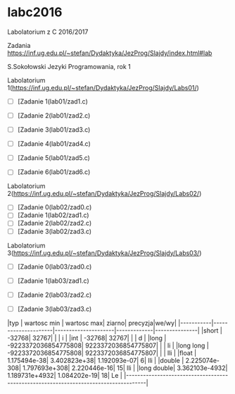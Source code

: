 # labc2016
Labolatorium z C 2016/2017

Zadania https://inf.ug.edu.pl/~stefan/Dydaktyka/JezProg/Slajdy/index.html#lab

S.Sokołowski
Jezyki Programowania, rok 1

Labolatorium 1(https://inf.ug.edu.pl/~stefan/Dydaktyka/JezProg/Slajdy/Labs01/)
* [ ] [Zadanie 1(lab01/zad1.c)
* [ ] [Zadanie 2(lab01/zad2.c)
* [ ] [Zadanie 3(lab01/zad3.c)
* [ ] [Zadanie 4(lab01/zad4.c)
* [ ] [Zadanie 5(lab01/zad5.c)
* [ ] [Zadanie 6(lab01/zad6.c)


Labolatorium 2(https://inf.ug.edu.pl/~stefan/Dydaktyka/JezProg/Slajdy/Labs02/)


* [ ] [Zadanie 0(lab02/zad0.c)
* [ ] [Zadanie 1(lab02/zad1.c)
* [ ] [Zadanie 2(lab02/zad2.c)
* [ ] [Zadanie 3(lab02/zad3.c)

Labolatorium 3(https://inf.ug.edu.pl/~stefan/Dydaktyka/JezProg/Slajdy/Labs03/)



* [ ] [Zadanie 0(lab03/zad0.c)
* [ ] [Zadanie 1(lab03/zad1.c)
* [ ] [Zadanie 2(lab03/zad2.c)
* [ ] [Zadanie 3(lab03/zad3.c)


|typ        |       wartosc min   |          wartosc max|       ziarno| precyzja|we/wy|
|-----------|---------------------|---------------------|-------------|---------------|
|short      |               -32768|                32767|             |         | i   |
|int        |               -32768|                32767|             |         | d   |
|long       | -9223372036854775808|  9223372036854775807|             |         | li  |
|long long  | -9223372036854775808|  9223372036854775807|             |         | lli |
|float      |         1.175494e-38|         3.402823e+38| 1.192093e-07|        6| lli |
|double     |        2.225074e-308|        1.797693e+308| 2.220446e-16|       15| lli |
|long double|       3.362103e-4932|       1.189731e+4932| 1.084202e-19|       18| Le  |
|-------------------------------------------------------------------------------------|



